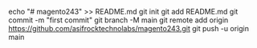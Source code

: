 echo "# magento243" >> README.md
git init
git add README.md
git commit -m "first commit"
git branch -M main
git remote add origin https://github.com/asifrocktechnolabs/magento243.git
git push -u origin main